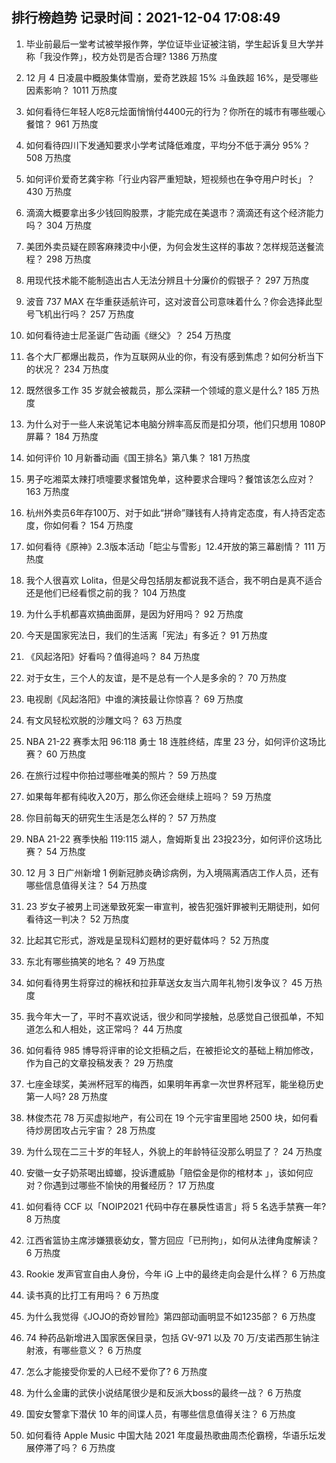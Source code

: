 
## 排行榜趋势 记录时间：2021-12-04 17:08:49
  
  1. 毕业前最后一堂考试被举报作弊，学位证毕业证被注销，学生起诉复旦大学并称「我没作弊」，校方处罚是否合理? 1386 万热度
    
  2. 12 月 4 日凌晨中概股集体雪崩，爱奇艺跌超 15% 斗鱼跌超 16%，是受哪些因素影响？ 1011 万热度
    
  3. 如何看待仨年轻人吃8元烩面悄悄付4400元的行为？你所在的城市有哪些暖心餐馆？ 961 万热度
    
  4. 如何看待四川下发通知要求小学考试降低难度，平均分不低于满分 95%？ 508 万热度
    
  5. 如何评价爱奇艺龚宇称「行业内容严重短缺，短视频也在争夺用户时长」？ 430 万热度
    
  6. 滴滴大概要拿出多少钱回购股票，才能完成在美退市？滴滴还有这个经济能力吗？ 304 万热度
    
  7. 美团外卖员疑在顾客麻辣烫中小便，为何会发生这样的事故？怎样规范送餐流程？ 298 万热度
    
  8. 用现代技术能不能制造出古人无法分辨且十分廉价的假银子？ 297 万热度
    
  9. 波音 737 MAX 在华重获适航许可，这对波音公司意味着什么？你会选择此型号飞机出行吗？ 257 万热度
    
  10. 如何看待迪士尼圣诞广告动画《继父》？ 254 万热度
    
  11. 各个大厂都爆出裁员，作为互联网从业的你，有没有感到焦虑？如何分析当下的状况？ 234 万热度
    
  12. 既然很多工作 35 岁就会被裁员，那么深耕一个领域的意义是什么? 185 万热度
    
  13. 为什么对于一些人来说笔记本电脑分辨率高反而是扣分项，他们只想用 1080P 屏幕？ 184 万热度
    
  14. 如何评价 10 月新番动画《国王排名》第八集？ 181 万热度
    
  15. 男子吃湘菜太辣打喷嚏要求餐馆免单，这种要求合理吗？餐馆该怎么应对？ 163 万热度
    
  16. 杭州外卖员6年存100万、对于如此“拼命”赚钱有人持肯定态度，有人持否定态度，你如何看？ 154 万热度
    
  17. 如何看待《原神》2.3版本活动「皑尘与雪影」12.4开放的第三幕剧情？ 111 万热度
    
  18. 我个人很喜欢 Lolita，但是父母包括朋友都说我不适合，我不明白是真不适合还是他们已经看惯之前的我？ 104 万热度
    
  19. 为什么手机都喜欢搞曲面屏，是因为好用吗？ 92 万热度
    
  20. 今天是国家宪法日，我们的生活离「宪法」有多近？ 91 万热度
    
  21. 《风起洛阳》好看吗？值得追吗？ 84 万热度
    
  22. 对于女生，三个人的友谊，是不是总有一个人是多余的？ 70 万热度
    
  23. 电视剧《风起洛阳》中谁的演技最让你惊喜？ 69 万热度
    
  24. 有文风轻松欢脱的沙雕文吗？ 63 万热度
    
  25. NBA 21-22 赛季太阳 96:118 勇士 18 连胜终结，库里 23 分，如何评价这场比赛？ 60 万热度
    
  26. 在旅行过程中你拍过哪些唯美的照片？ 59 万热度
    
  27. 如果每年都有纯收入20万，那么你还会继续上班吗？ 59 万热度
    
  28. 你目前每天的研究生生活是怎么样的？ 57 万热度
    
  29. NBA 21-22 赛季快船 119:115 湖人，詹姆斯复出 23投23分，如何评价这场比赛？ 54 万热度
    
  30. 12 月 3 日广州新增 1 例新冠肺炎确诊病例，为入境隔离酒店工作人员，还有哪些信息值得关注？ 54 万热度
    
  31. 23 岁女子被男上司迷晕致死案一审宣判，被告犯强奸罪被判无期徒刑，如何看待这一判决？ 52 万热度
    
  32. 比起其它形式，游戏是呈现科幻题材的更好载体吗？ 52 万热度
    
  33. 东北有哪些搞笑的地名？ 49 万热度
    
  34. 如何看待男生将穿过的棉袄和拉菲草送女友当六周年礼物引发争议？ 45 万热度
    
  35. 我今年大一了，平时不喜欢说话，很少和同学接触，总感觉自己很孤单，不知道怎么和人相处，这正常吗？ 44 万热度
    
  36. 如何看待 985 博导将评审的论文拒稿之后，在被拒论文的基础上稍加修改，作为自己的文章投稿发表？ 29 万热度
    
  37. 七座金球奖，美洲杯冠军的梅西，如果明年再拿一次世界杯冠军，能坐稳历史第一人吗? 28 万热度
    
  38. 林俊杰花 78 万买虚拟地产，有公司在 19 个元宇宙里囤地 2500 块，如何看待炒房团攻占元宇宙？ 28 万热度
    
  39. 为什么现在二三十岁的年轻人，外貌上的年龄特征没那么明显了？ 24 万热度
    
  40. 安徽一女子奶茶喝出蟑螂，投诉遭威胁「赔偿金是你的棺材本 」，该如何应对？你遇到过哪些不愉快的用餐经历？ 17 万热度
    
  41. 如何看待 CCF 以「NOIP2021 代码中存在暴戾性语言」将 5 名选手禁赛一年? 8 万热度
    
  42. 江西省篮协主席涉嫌猥亵幼女，警方回应「已刑拘」，如何从法律角度解读？ 6 万热度
    
  43. Rookie 发声官宣自由人身份，今年 iG 上中的最终走向会是什么样？ 6 万热度
    
  44. 读书真的比打工有用吗？ 6 万热度
    
  45. 为什么我觉得《JOJO的奇妙冒险》第四部动画明显不如1235部？ 6 万热度
    
  46. 74 种药品新增进入国家医保目录，包括 GV-971 以及 70 万/支诺西那生钠注射液，有哪些意义？ 6 万热度
    
  47. 怎么才能接受你爱的人已经不爱你了? 6 万热度
    
  48. 为什么金庸的武侠小说结尾很少是和反派大boss的最终一战？ 6 万热度
    
  49. 国安女警拿下潜伏 10 年的间谍人员，有哪些信息值得关注？ 6 万热度
    
  50. 如何看待 Apple Music 中国大陆 2021 年度最热歌曲周杰伦霸榜，华语乐坛发展停滞了吗？ 6 万热度
    